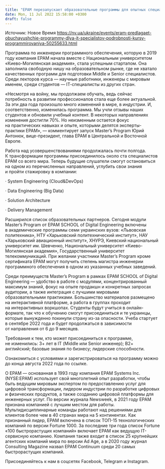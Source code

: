 ```yaml
---
title: "ЕРАМ перезапускает образовательные программы для опытных специалистов"
date: Mon, 11 Jul 2022 15:58:00 +0300
draft: false
---
```

Источник: Новое Время https://nv.ua/ukraine/events/eram-predlagaet-obuchayushchie-programmy-dlya-it-specialistov-podrobnosti-kursy-programmirovaniya-50255633.html


Программа по инженерии программного обеспечения, которую в 2019 году компания ЕРАМ начала вместе с Национальным университетом «Киево-Могилянская академия», стала успешным стартапом. Она заполнила свободную нишу на образовательном рынке, где не хватало качественных программ для подготовки Middle и Senior специалистов. Среди лекторов курса — научные работники, инженеры с мировым именем, среди студентов — ІТ-специалисты из других стран.

 «Несмотря на войну, мы продолжаем обучать, ведь сейчас потребность в развитии профессионалов стала еще более актуальной. За эти два года произошло много изменений в мире, в индустрии. И, соответственно, изменилась программа. Мы учли отзывы наших студентов и обновили учебный контент. В некоторых направлениях изменения достигли 70%. Но неизменным остается фокус на практических навыках и опыте, которыми делятся эксперты-практики ЕРАМ», — комментирует запуск Master’s Program Юрий Антонюк, вице-президент, глава EPAM в Центральной и Восточной Европе.

 Работа над усовершенствованиями продолжалась почти полгода. К трансформации программы присоединилось около ста специалистов ЕРАМ со всего мира. Теперь будущие слушатели смогут остановиться на одном из перечисленных направлений, углубить свои знания и пройти стажировку в компании:

 · System Engineering (Cloud&DevOps)

 · Data Engineering (Big Data)

 · Solution Architecture

 · Delivery Management

 Расширился список образовательных партнеров. Сегодня модули Master’s Program от EPAM SCHOOL of Digital Engineering включены в академические программы семи украинских вузов: «Львовская политехника», НТУ «Харьковский политехнический институт», НАУ «Харьковский авиационный институт», ХНУРЭ, Киевский национальный университет им. Шевченко, Национальный университет «Киево-Могилянская академия», Государственный университет телекоммуникаций. При желании участники Master’s Program кроме сертификата ЕРАМ могут получить степень магистра инженерии программного обеспечения в одном из указанных учебных заведений.

Среди преимуществ Master’s Program в рамках EPAM SCHOOL of Digital Engineering — удобство в работе с модулями, концентрированный максимум знаний, фокус на опыте продакшн и конкретных запросах аудитории, а также интеграция с лучшими мировыми образовательными практиками. Большинство материалов размещено на интерактивной платформе, а работа в группах проходит на интерактивных воркшопах. Студенты будут учиться в онлайн-формате, так что к обучению смогут присоединиться и те украинцы, которые вынужденно покинули страну из-за опасности. Учеба стартует в сентябре 2022 года и будет продолжаться в зависимости от направления от 6 до 9 месяцев.

 Требования к тем, кто может присоединиться к программе, не изменились: 3+ лет в ІТ (Middle или Senior инженер); В2+ английский; базовые знания по бизнесу; лидерские способности.

 Ознакомиться с условиями и зарегистрироваться на программу можно до конца августа 2022 года по ссылке.

О EPAM — основанная в 1993 году компания EPAM Systems Inc. (NYSE:EPAM) использует свой многолетний опыт разработки, чтобы быть ведущим мировым экспертом по предоставлению услуг для цифровой трансформации, лидером индустрии по разработке цифровых и физических продуктов, а также созданию цифровой платформы для инженерных услуг. По версии журнала Newsweek, в 2021 году ЕРАМ признана компанией с лучшим местом для работы. Мультидисциплинарные команды работают над решениями для клиентов более чем в 40 странах мира на 5 континентах. Как признанный лидер, ЕРАМ включена в список ТОП-15 технологических компаний по версии Fortune 1000. За последние три года список Fortune «100 быстрорастущих компаний» включает ЕРАМ как ведущую ІТ-сервисную компанию. Компания также входит в список 25 крупнейших агентских компаний мира по версии Ad Age, а в 2020 году журнал Consulting Magazine назвал EPAM Continuum среди 20 самых быстрорастущих компаний.

Присоединяйтесь к нам в соцсетях Facebook, Telegram и Instagram.
